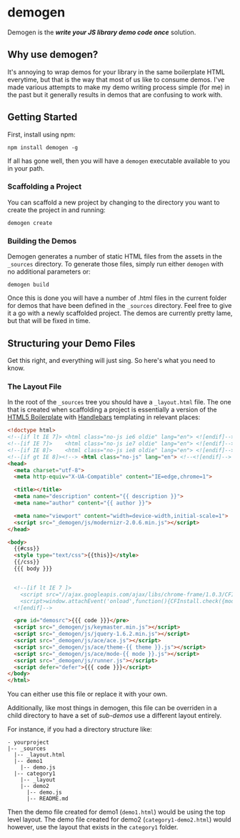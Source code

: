 # demogen

Demogen is the ___write your JS library demo code once___ solution.  

## Why use demogen?

It's annoying to wrap demos for your library in the same boilerplate HTML everytime, but that is the way that most of us like to consume demos.  I've made various attempts to make my demo writing process simple (for me) in the past but it generally results in demos that are confusing to work with.

## Getting Started

First, install using npm:

```
npm install demogen -g
```

If all has gone well, then you will have a `demogen` executable available to you in your path.

### Scaffolding a Project

You can scaffold a new project by changing to the directory you want to create the project in and running:

```
demogen create
```

### Building the Demos

Demogen generates a number of static HTML files from the assets in the `_sources` directory.  To generate those files, simply run either `demogen` with no additional parameters or:

```
demogen build
```

Once this is done you will have a number of .html files in the current folder for demos that have been defined in the `_sources` directory.  Feel free to give it a go with a newly scaffolded project.  The demos are currently pretty lame, but that will be fixed in time.

## Structuring your Demo Files

Get this right, and everything will just sing. So here's what you need to know.

### The Layout File

In the root of the `_sources` tree you should have a `_layout.html` file.  The one that is created when scaffolding a project is essentially a version of the [HTML5 Boilerplate](http://html5boilerplate.com/) with [Handlebars](http://handlebars.strobeapp.com/) templating in relevant places:

```html
<!doctype html>
<!--[if lt IE 7]> <html class="no-js ie6 oldie" lang="en"> <![endif]-->
<!--[if IE 7]>    <html class="no-js ie7 oldie" lang="en"> <![endif]-->
<!--[if IE 8]>    <html class="no-js ie8 oldie" lang="en"> <![endif]-->
<!--[if gt IE 8]><!--> <html class="no-js" lang="en"> <!--<![endif]-->
<head>
  <meta charset="utf-8">
  <meta http-equiv="X-UA-Compatible" content="IE=edge,chrome=1">

  <title></title>
  <meta name="description" content="{{ description }}">
  <meta name="author" content="{{ author }}">

  <meta name="viewport" content="width=device-width,initial-scale=1">
  <script src="_demogen/js/modernizr-2.0.6.min.js"></script>
</head>

<body>
  {{#css}}
  <style type="text/css">{{this}}</style>
  {{/css}}
  {{{ body }}}


  <!--[if lt IE 7 ]>
    <script src="//ajax.googleapis.com/ajax/libs/chrome-frame/1.0.3/CFInstall.min.js"></script>
    <script>window.attachEvent('onload',function(){CFInstall.check({mode:'overlay'})})</script>
  <![endif]-->

  <pre id="demosrc">{{{ code }}}</pre>
  <script src="_demogen/js/keymaster.min.js"></script>
  <script src="_demogen/js/jquery-1.6.2.min.js"></script>
  <script src="_demogen/js/ace/ace.js"></script>
  <script src="_demogen/js/ace/theme-{{ theme }}.js"></script>
  <script src="_demogen/js/ace/mode-{{ mode }}.js"></script>
  <script src="_demogen/js/runner.js"></script>
  <script defer="defer">{{{ code }}}</script>
</body>
</html>
```

You can either use this file or replace it with your own.

Additionally, like most things in demogen, this file can be overriden in a child directory to have a set of _sub-demos_ use a different layout entirely.

For instance, if you had a directory structure like:

```
- yourproject
|-- _sources
  |-- _layout.html
  |-- demo1
    |-- demo.js
  |-- category1
    |-- _layout
    |-- demo2
      |-- demo.js
      |-- README.md
```

Then the demo file created for demo1 (`demo1.html`) would be using the top level layout.  The demo file created for demo2 (`category1-demo2.html`) would however, use the layout that exists in the `category1` folder.